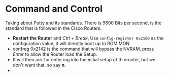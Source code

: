 # Command and Control
Taking about Putty and its standards.
There is 9600 Bits per second, is the standard that is followed in the CIsco Routers.

- **Restart the Router** and *Ctrl + Break*, Use `config-register 0x2100` as the configuration value, it will directly boot up to ROM MON.
- confreg 0x2142 is the command that will bypass the NVRAM, press *Enter* to allow the Router load the Setup.
- It will then ask for enter ing into the initial setup of th erouter, but we don't want that, so say **n**.
- 